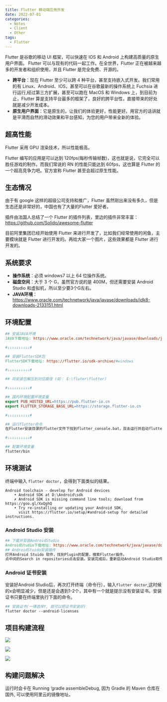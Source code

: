 ```yaml
---
title: Flutter 移动端应用开发
date: 2022-07-01
categories:
  - Notes
  - Client
  - Other
tags: 
  - Flutter
---
```


Flutter 是谷歌的移动 UI 框架，可以快速在 IOS 和 Android 上构建高质量的原生用户界面。 Flutter 可以与现有的代码一起工作。在全世界，Flutter 正在被越来越多的开发者和组织使用，并且 Flutter 是完全免费、开源的。

- **跨平台**：现在 Flutter 至少可以跨 4 种平台，甚至支持嵌入式开发。我们常用的有 Linux、Android、IOS，甚至可以在谷歌最新的操作系统上 Fuchsia 进行运行,经过第三方扩展，甚至可以跑在 MacOS 和 Windows 上，到目前为止，Flutter 算是支持平台最多的框架了，良好的跨平台性，直接带来的好处就是减少开发成本。
- **原生用户界面**：它是原生的，让我们的体验更好，性能更好。用官方的话讲就是平滑而自然的滑动效果和平台感知，为您的用户带来全新的体验。

## 超高性能

Flutter 采用 GPU 渲染技术，所以性能极高。

Flutter 编写的应用是可以达到 120fps(每秒传输帧数)，这也就是说，它完全可以胜任游戏的制作。而我们常说的 RN 的性能只能达到 60fps，这也算是 Flutter 的一个超高竞争力吧。官方宣称 Flutter 甚至会超过原生性能。

## 生态情况

由于有 google 这样的超级公司支持和推广，Flutter 虽然刚出来没有多久，但是生态还是非常好的，中国也有了大量的Flutter 爱好者。

插件由法国人总结了一个 Flutter 的插件列表，里边的插件非常丰富：https://github.com/Solido/awesome-flutter

目前阿里集团已经开始使用 Flutter 来进行开发了，比如我们经常使用的闲鱼，主要模块就是 Flutter 进行开发的。再给大家一个图片，这些效果都是 Flutter 进行开发的。

## 系统要求

- **操作系统**：必须 windows7 以上 64 位操作系统。
- **磁盘空间**：大于 3 个 G，虽然官方说的是 400M，但还需要安装 Android Studio 和虚拟机，所以至少要3个G左右。
- **JAVA环境**：https://www.oracle.com/technetwork/java/javase/downloads/jdk8-downloads-2133151.html

## 环境配置


~~~makefile
## 安装JAVA环境
JAVA下载地址: https://www.oracle.com/technetwork/java/javase/downloads/jdk8-downloads-2133151.html

#↓↓↓↓↓↓↓↓↓↓#

## 安装FlutterSDK包
FlutterSDK下载地址: https://flutter.io/sdk-archive/#windows

#↓↓↓↓↓↓↓↓↓↓#

## 将安装包解压到对应路径 (如： E:\fluter\flutter)

#↓↓↓↓↓↓↓↓↓↓#

## 国内环境配置环境变量
export PUB_HOSTED_URL=https://pub.flutter-io.cn
export FLUTTER_STORAGE_BASE_URL=https://storage.flutter-io.cn

#↓↓↓↓↓↓↓↓↓↓#

## 运行flutter命令
在Flutter安装目录的flutter文件下找到flutter_console.bat，双击运行并启动flutter命令行。

#↓↓↓↓↓↓↓↓↓↓#

## 配置环境变量
flutter/bin
~~~

## 环境测试

终端中输入 `flutter doctor`，会得到下面类似的结果。

~~~
Android toolchain - develop for Android devices
    • Android SDK at D:\Android\sdk
    ✗ Android SDK is missing command line tools; download from https://goo.gl/XxQghQ
    • Try re-installing or updating your Android SDK,
      visit https://flutter.io/setup/#android-setup for detailed instructions.
~~~

### Android Studio 安装

~~~makefile
## 下载并安装AndroidStudio
AndroidStudio下载地址: https://www.oracle.com/technetwork/java/javase/downloads/jdk8-downloads-2133151.html
## AndroidStuido安装插件
打开Android Stuido 软件，找到Plugin的配置，搜索Flutter插件。
点中间的Search in repositories点击安装。安装完成后，重新启动Android Studio软件。
~~~

### Android 证书安装

安装好Android Studio后，再次打开终端（命令行），输入`flutter doctor`,这时候的x会明显减少，但是还是会遇到1-2个，其中有一个就是提示没有安装证书。安装证书只要在终端里执行下面的命令。

~~~makefile
## 安装证书(一律选择Y, 就可以把证书安装好)
flutter doctor --android-licenses
~~~

## 项目构建流程

![](https://pic.imgdb.cn/item/62fb0b6916f2c2beb1782ef8.jpg)

![](https://pic.imgdb.cn/item/62fb0b8d16f2c2beb17876cd.jpg)

![](https://pic.imgdb.cn/item/62fb0baf16f2c2beb178b823.jpg)


## 构建问题解决

运行时会卡在 Running ‘gradle assembleDebug, 因为 Gradle 的 Maven 仓库在国外, 可以使用阿里云的镜像地址。